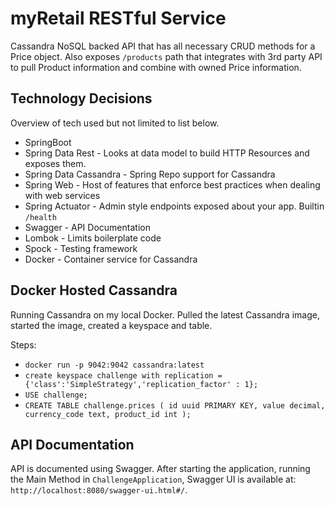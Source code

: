 # myRetail RESTful Service
Cassandra NoSQL backed API that has all necessary CRUD methods for a Price object. Also exposes `/products` path that
integrates with 3rd party API to pull Product information and combine with owned Price information.

## Technology Decisions 
Overview of tech used but not limited to list below.
* SpringBoot
* Spring Data Rest - Looks at data model to build HTTP Resources and exposes them.
* Spring Data Cassandra - Spring Repo support for Cassandra
* Spring Web - Host of features that enforce best practices when dealing with web services
* Spring Actuator - Admin style endpoints exposed about your app. Builtin `/health`
* Swagger - API Documentation
* Lombok - Limits boilerplate code
* Spock - Testing framework
* Docker - Container service for Cassandra


## Docker Hosted Cassandra
Running Cassandra on my local Docker. Pulled the latest Cassandra image, started the image, created a keyspace and table.

Steps:
* `docker run -p 9042:9042 cassandra:latest`
* `create keyspace challenge with replication = {'class':'SimpleStrategy','replication_factor' : 1};`
* `USE challenge;`
* `CREATE TABLE challenge.prices ( id uuid PRIMARY KEY, value decimal, currency_code text, product_id int );`


## API Documentation
API is documented using Swagger. After starting the application, running the Main Method in `ChallengeApplication`, 
Swagger UI is available at: `http://localhost:8080/swagger-ui.html#/`.